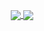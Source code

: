 <p align="center">
  <a href="https://github.com/PeterBrain">
    <picture>
      <source media="(prefers-color-scheme: dark)" srcset="https://github-readme-stats.vercel.app/api?username=peterbrain&hide_border=true&theme=github_dark_dimmed&hide=discussions_started,discussions_answered&hide_title=false&hide_rank=false&rank_icon=default&show_icons=true&include_all_commits=true&line_height=26&text_bold=true&disable_animations=false&number_format=short&show=reviews,prs_merged,prs_merged_percentage" />
      <source media="(prefers-color-scheme: light), (prefers-color-scheme: no-preference)" srcset="https://github-readme-stats.vercel.app/api?username=peterbrain&hide_border=true&theme=default&hide=discussions_started,discussions_answered&hide_title=false&hide_rank=false&rank_icon=default&show_icons=true&include_all_commits=true&line_height=26&text_bold=true&disable_animations=false&number_format=short&show=reviews,prs_merged,prs_merged_percentage" />
      <img align="center" src="https://github-readme-stats.vercel.app/api?username=peterbrain&hide_border=true&theme=default&hide=discussions_started,discussions_answered&hide_title=false&hide_rank=false&rank_icon=default&show_icons=true&include_all_commits=true&line_height=26&text_bold=true&disable_animations=false&number_format=short&show=reviews,prs_merged,prs_merged_percentage" />
    </picture>
  </a>
  <a href="https://github.com/PeterBrain">
    <picture>
      <source media="(prefers-color-scheme: dark)" srcset="https://github-readme-stats.vercel.app/api/top-langs?username=peterbrain&hide_border=true&theme=github_dark_dimmed&hide=html&hide_title=false&layout=compact&langs_count=20&disable_animations=false&hide_progress=false" />
      <source media="(prefers-color-scheme: light), (prefers-color-scheme: no-preference)" srcset="https://github-readme-stats.vercel.app/api/top-langs?username=peterbrain&hide_border=true&theme=default&hide=html&hide_title=false&layout=compact&langs_count=20&disable_animations=false&hide_progress=false" />
      <img align="center" src="https://github-readme-stats.vercel.app/api/top-langs?username=peterbrain&hide_border=true&theme=default&hide=html&hide_title=false&layout=compact&langs_count=20&disable_animations=false&hide_progress=false" />
    </picture>
  </a>
</p>
